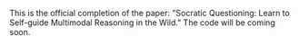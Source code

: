 This is the official completion of the paper: "Socratic Questioning: Learn to Self-guide Multimodal Reasoning in the Wild." The code will be coming soon.
